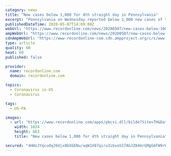 ```yaml
---
category: news
title: "New cases below 1,000 for 4th straight day in Pennsylvania"
excerpt: "Pennsylvania on Wednesday reported below 1,000 new cases of the coronavirus for the fourth straight day, the longest such"
publishedDateTime: 2020-05-07T14:09:00Z
webUrl: "https://www.recordonline.com/news/20200507/new-cases-below-1000-for-4th-straight-day-in-pennsylvania"
ampWebUrl: "https://www.recordonline.com/news/20200507/new-cases-below-1000-for-4th-straight-day-in-pennsylvania?template=ampart"
cdnAmpWebUrl: "https://www-recordonline-com.cdn.ampproject.org/c/s/www.recordonline.com/news/20200507/new-cases-below-1000-for-4th-straight-day-in-pennsylvania?template=ampart"
type: article
quality: 60
heat: 60
published: false

provider:
  name: recordonline.com
  domain: recordonline.com

topics:
  - Coronavirus in US
  - Coronavirus

tags:
  - US-PA

images:
  - url: "https://www.recordonline.com/apps/pbcsi.dll/bilde?Site=TH&Date=20200507&Category=NEWS&ArtNo=200509611&Ref=AR"
    width: 1024
    height: 683
    title: "New cases below 1,000 for 4th straight day in Pennsylvania"

secured: "4HHzJYqcudqJ6Ujx8bXGENu/aqW1X87qiru3ibvaSS7AGJZ84mrGMgG6FW9rRfWZOTvZELGXFKNFZ1zzAK+4HYde/PZAJ5HCvD+I2l+tY/iOOOb4kBl7JHLnJRb0U87KmGESKImSBRIINEzdXEfxuge3pXMzMnzRIjj0x/e4TjhGoIK8W8Bn0OcJQbS6PalOxzF8zoDkgIgrCVkExLnBWS5X8tj1vvr451D3ylma1/DCGJjGB+imiODrhWc7BxIPwfFmH4T4WvIvX13sOdoIPMXrc2gHhmfC06R8XadMiIHYa2MyAENLNhwCdNnlchUp;ed9JaYLEz4r5C6Kl7+9A6g=="
---
```


